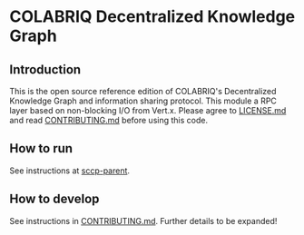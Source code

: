 # COLABRIQ Decentralized Knowledge Graph

## Introduction

This is the open source reference edition of COLABRIQ's Decentralized Knowledge Graph and information sharing protocol. This module a RPC layer based on non-blocking I/O from Vert.x. Please agree to [LICENSE.md](LICENSE.md) and read [CONTRIBUTING.md](CONTRIBUTING.md) before using this code.

## How to run

See instructions at [sccp-parent](https://github.com/colabriq/sccp-parent).

## How to develop

See instructions in [CONTRIBUTING.md](CONTRIBUTING.md).
Further details to be expanded!


